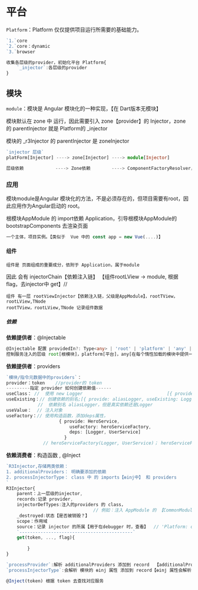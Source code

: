 # 平台

`Platform`：Platform 仅仅提供项目运行所需要的基础能力。

```typescript
`1.`core
`2.`core：dynamic
`3.`browser

收集各层级的provider，初始化平台 Platform{
    `_injector`:各层级的provider
}
```

## 模块

`module`：模块是 Angular 模块化的一种实现，【在 Dart版本无模块】

模块默认在 zone 中 运行，因此需要引入 zone【provider】的 Injector，zone 的 parentInjector 就是 Platform的 _injector

模块的 _r3Injector 的 parentInjector  是  zoneInjector

```typescript
`injector 层级`
platForm[Injector] ----> zone[Injector] ----> module[Injector]

层级依赖            ----> Zone依赖        ----> ComponentFactoryResolver，NgModuleRef
```

### 应用

模块module是Angular 模块化的方法，不是必须存在的，但项目需要有root，因此应用作为Angular启动的 root。 

根模块AppModule 的 import依赖  Application，引导根模块AppModule的 bootstrapComponents 去渲染页面 

```typescript
一个主体，项目实例。【类似于  Vue 中的 const app = new Vue(....)】
```

#### 组件

`组件是 页面组成的重要成分，依附于 Application，属于module`

因此 会有 injectorChain【依赖注入链】 【组件rootLView -> module, 根据flag，去injector中 get】// 

```
组件 有一层 rootViewInjector【依赖注入链，父级是AppModule】，rootTView，rootLView,TNode
rootTView，rootLView,TNode 记录组件数据
```



##### 依赖

**依赖提供者**：@Injectable  

```typescript
@Injectable 配置 providedIn?: Type<any> | 'root' | 'platform' | 'any' | null
控制服务注入的层级 root[根模块]，platform[平台]，any[在每个惰性加载的模块中提供一个唯一的实例，而所有急性加载的模块共享一个实例]
```

**依赖提供者**：providers

```typescript
`模块/指令元数据中的providers`：
provider：token    //provider的 token
---------指定 provider 如何创建依赖值------
useClass： //  使用 new Logger                                [{ provide: Logger, useClass: Logger }]
useExisting：// 创建依赖的别名;[{ provide: aliasLogger, useExisting: Logger }]，
            //  依赖别名 aliasLogger，但是真实依赖还是Logger
useValue：  // 注入对象
useFactory：// 使用构造函数，添加deps属性，
					{ provide: HeroService,
                        useFactory: heroServiceFactory,
                        deps: [Logger, UserService]
                      }
              // heroServiceFactory(Logger, UserService)； heroServiceFactory 依赖deps，构造时注入deps


```

**依赖消费者**：构造函数 , @Inject

```typescript
`R3Injector,存储两类依赖：
1. additionalProviders： 明确要添加的依赖
2. processInjectorType： class 中 的 imports【ɵinj中】 和 providers
`
R3Injector{
	parent：上一层级的injector,
	records:记录 provider,
    injectorDefTypes:注入的providers 的 class，  
                                 // 例如：注入 AppModule 的 【CommonModule，ApplicationModule，BrowserModule】
	_destroyed:状态【是否被销毁？】
	scope：作用域
	source：记录 injector 的所属【用于在debugger 时，查看】  // 'Platform: core','AppModule',
    `-------------------------------------------`
    get(token, ..., flag){
        
        }
}

`processProvider`:解析 additionalProviders 添加到 record  【additionalProviders是要注入的依赖】
`processInjectorType`:会解析 模块的 ɵinj 属性 添加到 record【ɵinj 属性会解析 module.imports】

@Inject(token) 根据 token 去查找对应服务
```

